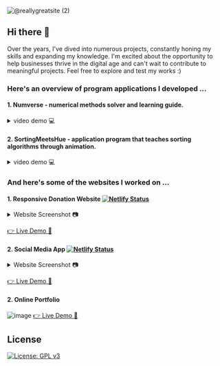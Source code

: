 ![@reallygreatsite (2)](https://github.com/romeyiow/romeyiow/assets/77595388/d46ee6a5-bc74-4bd8-bedd-0718986151ea)

## Hi there 👋
Over the years, I've dived into numerous projects, constantly honing my skills and expanding my knowledge. I'm excited about the opportunity to help businesses thrive in the digital age and can't wait to contribute to meaningful projects. Feel free to explore and test my works :)   

### Here's an overview of program applications I developed ...    
#### 1. Numverse - numerical methods solver and learning guide. 
<details><summary>video demo 💻</summary>
<video src="https://github.com/romeyiow/romeyiow/assets/77595388/2bffd845-1485-4b58-bc77-333a498856dc" autoplay>
</details>
   
#### 2. SortingMeetsHue - application program that teaches sorting algorithms through animation.
<details><summary>video demo 💻</summary>
<video src="https://github.com/romeyiow/romeyiow/assets/77595388/60dbd4aa-bc55-4bda-94b5-df09cc9ce21e" autoplay>
</details>

### And here's some of the websites I worked on ...    
#### 1. Responsive Donation Website [![Netlify Status](https://api.netlify.com/api/v1/badges/67dd5fec-b25a-4011-8f99-6332bc0ac27e/deploy-status)](https://jcidonationwebsite.netlify.app/home)

<details><summary>Website Screenshot 📷</summary>
   <img src="https://github.com/romeyiow/romeyiow/assets/77595388/500fe8cb-b4bd-4953-8b4e-326ac1424b68">
</details>

[👉 Live Demo 👀](https://jcidonationwebsite.netlify.app/home)

#### 2. Social Media App [![Netlify Status](https://api.netlify.com/api/v1/badges/67dd5fec-b25a-4011-8f99-6332bc0ac27e/deploy-status)](https://wadprojers.netlify.app/index.html)
<details><summary>Website Screenshot 📷</summary>
   <img src="https://github.com/romeyiow/romeyiow/assets/77595388/9ab7ccb8-cb2e-4f43-9196-1e2338622307">
   <img src="https://github.com/romeyiow/romeyiow/assets/77595388/cf656901-08fc-412a-9ebf-5485af1a9803">
   <img src="https://github.com/romeyiow/romeyiow/assets/77595388/6b03e133-6072-48c6-8439-293b3a2b9df6">
</details>

[👉 Live Demo 👀](https://wadprojers.netlify.app/index.html)

#### 2. Online Portfolio
![image](https://github.com/romeyiow/romeyiow/assets/77595388/eb844bd6-34dd-41ad-8333-5d03a6921867)
[👉 Live Demo 👀](https://leafy-mochi-001fb8.netlify.app/)
   
<!--

![image](https://github.com/romeyiow/romeyiow/assets/77595388/26fda329-8fcf-4dd9-b575-58701da619d8)
![image](https://github.com/romeyiow/romeyiow/assets/77595388/6b54d85b-8b55-4b97-8433-b623f2e87140)
![image](https://github.com/romeyiow/romeyiow/assets/77595388/42b655dc-1ce0-4a6b-bad6-ae4d84d05a06)
![image](https://github.com/romeyiow/romeyiow/assets/77595388/9f8ea3ea-1300-4e66-92ba-76ae49b63119)

https://youtu.be/9XVPOBkYM0w
## Watch the Video

[![Watch the video](assets/videos/tmb-numverse.png)](assets/videos/vokoscreenNG-2024-06-28_00-52-21.mp4)
### [👉Live Demo 👀](https://prxncxss03.github.io/freedom-board-front-end/)
## Hi there 👋
**romeyiow/romeyiow** is a ✨ _special_ ✨ repository because its `README.md` (this file) appears on your GitHub profile.

Here are some ideas to get you started:

- 🔭 I’m currently working on ...
- 🌱 I’m currently learning ...
- 👯 I’m looking to collaborate on ...
- 🤔 I’m looking for help with ...
- 💬 Ask me about ...
- 📫 How to reach me: ...
- 😄 Pronouns: ...
- ⚡ Fun fact: ...
-->
## License
[![License: GPL v3](https://img.shields.io/badge/License-GPLv3-blue.svg)](https://www.gnu.org/licenses/gpl-3.0)
